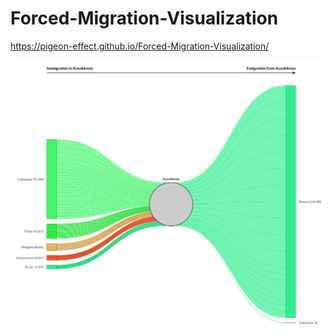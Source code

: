 # Forced-Migration-Visualization

https://pigeon-effect.github.io/Forced-Migration-Visualization/


![sankey_chart](https://raw.githubusercontent.com/Pigeon-Effect/Forced-Migration-Visualization/main/results/sankey_chart_kazahstan_1986_2025.svg)

